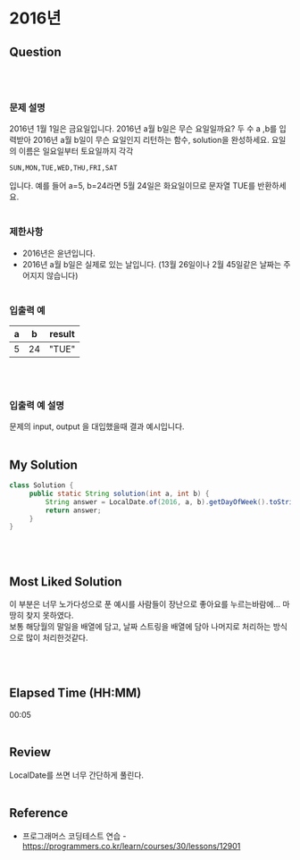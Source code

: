 # 2016년
## Question
<br><br>
### **문제 설명**
2016년 1월 1일은 금요일입니다. 2016년 a월 b일은 무슨 요일일까요? 두 수 a ,b를 입력받아 2016년 a월 b일이 무슨 요일인지 리턴하는 함수, solution을 완성하세요. 요일의 이름은 일요일부터 토요일까지 각각 
```
SUN,MON,TUE,WED,THU,FRI,SAT
```
입니다. 예를 들어 a=5, b=24라면 5월 24일은 화요일이므로 문자열 TUE를 반환하세요.
<br><br>
### **제한사항**
* 2016년은 윤년입니다.
* 2016년 a월 b일은 실제로 있는 날입니다. (13월 26일이나 2월 45일같은 날짜는 주어지지 않습니다)
<br><br>
### **입출력 예**
|a |	b | result |
|---|---|---|
|5| 24 |"TUE"|
<br><br>
### **입출력 예 설명**
문제의 input, output 을 대입했을때 결과 예시입니다.
<br><br>
## My Solution
``` Java
class Solution {
	 public static String solution(int a, int b) {
	     String answer = LocalDate.of(2016, a, b).getDayOfWeek().toString().substring(0, 3);
	     return answer;
	 }
}
```
<br><br>
## Most Liked Solution
이 부분은 너무 노가다성으로 푼 예시를 사람들이 장난으로 좋아요를 누르는바람에... 마땅히 찾지 못하였다. <br>
보통 해당월의 말일을 배열에 담고, 날짜 스트링을 배열에 담아 나머지로 처리하는 방식으로 많이 처리한것같다.

<br><br>
## Elapsed Time (HH:MM)
00:05
<br><br>
## Review
LocalDate를 쓰면 너무 간단하게 풀린다.
<br><br>
## Reference
* 프로그래머스 코딩테스트 연습 - https://programmers.co.kr/learn/courses/30/lessons/12901